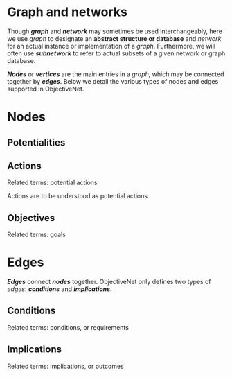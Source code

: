 # Graph and networks

Though ***graph*** and ***network*** may sometimes be used interchangeably, here we use *graph* to designate an **abstract structure or database** and *network* for an actual instance or implementation of a *graph*.
Furthermore, we will often use ***subnetwork*** to refer to actual subsets of a given network or graph database.


***Nodes*** or ***vertices*** are the main entries in a *graph*, which may be connected together by ***edges***.
Below we detail the various types of nodes and edges supported in ObjectiveNet.

# Nodes

## Potentialities

## Actions
Related terms: potential actions


Actions are to be understood as potential actions


## Objectives
Related terms: goals

# Edges

***Edges*** connect ***nodes*** together.
ObjectiveNet only defines two types of *edges*: ***conditions*** and ***implications***.

## Conditions
Related terms: conditions, or requirements


## Implications
Related terms: implications, or outcomes
